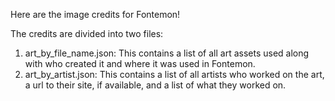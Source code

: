Here are the image credits for Fontemon!

The credits are divided into two files:

1. art_by_file_name.json: This contains a list of all art assets used along with who created it and where it was used in Fontemon.
2. art_by_artist.json: This contains a list of all artists who worked on the art, a url to their site, if available, and a list of what they worked on.

